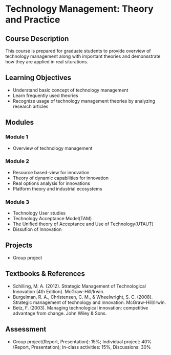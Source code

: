 # Technology Management: Theory and Practice

## Course Description

This course is prepared for graduate students to provide overview of technology management along with important theories and demonsstrate how they are applied in real siturations.

## Learning Objectives

- Understand basic concept of technology management
- Learn frequently used theories
- Recognize usage of technology management theories by analyzing research articles

## Modules

### Module 1

- Overview of technology management

### Module 2

- Resource based-view for innovation
- Theory of dynamic capabilities for innovation
- Real options analysis for innovations
- Platform theory and industrial ecosystems

### Module 3

- Technology User studies
- Technology Acceptance Model(TAM)
- The Unified theory of Acceptance and Use of Technology(UTAUT)
- Dissufion of Innovation

## Projects

- Group project

## Textbooks & References

- Schilling, M. A. (2012). Strategic Management of Technological Innovation (4th Edition). McGraw-Hill/Irwin.
- Burgelman, R. A., Christensen, C. M., & Wheelwright, S. C. (2008). Strategic management of technology and innovation. McGraw-Hill/Irwin.
- Betz, F. (2003). Managing technological innovation: competitive advantage from change. John Wiley & Sons.

## Assessment

- Group project(Report, Presentation): 15%; Individual project: 40% (Report, Presentation); In-class activities: 15%, Discussions: 30%

